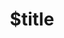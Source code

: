 ---
title: $title
second_title: Référence de l'API Aspose.Imaging pour .NET
description: $description
type: docs
weight: $weight
url: /fr/net/$ref/
---
